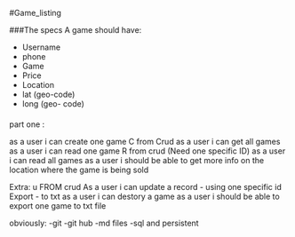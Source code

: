 #Game_listing

###The specs 
A game should have:
- Username 
- phone
- Game
- Price
- Location
- lat (geo-code)
- long (geo- code)


#### 

part one :

as a user i can create one game  C from Crud
as a user i can get all games    
as a user i can read one game     R from crud  (Need one specific ID)
as a user i can read all games
as a user i should be able to get more info on the location where the game is being sold

Extra:
u FROM crud 
As a user i can update a record - using one specific id
Export - to txt 
as a user i can destory a game
as a user i should be able to export one game to txt file



obviously:
    -git
    -git hub
    -md files
    -sql and persistent
    


